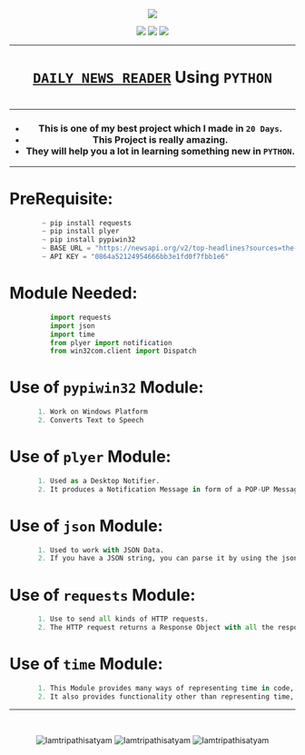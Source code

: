 <p align="center">
<img src="https://icons.iconarchive.com/icons/designcontest/ecommerce-business/128/news-icon.png" />
</p>

<p align="center">
<img src="https://forthebadge.com/images/badges/for-you.svg" />
<img src="http://ForTheBadge.com/images/badges/made-with-python.svg" />
<img src="https://forthebadge.com/images/badges/built-by-developers.svg" />
</p>

_______________________________
### <h1 align="center"><a href="https://github.com/Iamtripathisatyam/Daily_News_Notification/blob/main/News_Reader_Notification">**`DAILY NEWS READER`**</a> Using `PYTHON`<h1/>
_______________________________

<h3 align="center">
  
- This is one of my best project which I made in `20 Days`.
- This Project is really amazing.
- They will help you a lot in learning something new in `PYTHON`.

</h3>

_______________________________

# PreRequisite:
```python
        ~ pip install requests
        ~ pip install plyer
        ~ pip install pypiwin32
        ~ BASE URL = "https://newsapi.org/v2/top-headlines?sources=the-times-of-india"
        ~ API KEY = "0864a52124954666bb3e1fd0f7fbb1e6"
```             

# Module Needed:
```python 
          import requests
          import json
          import time
          from plyer import notification
          from win32com.client import Dispatch
```
# Use of **`pypiwin32`** Module:
```python
       1. Work on Windows Platform
       2. Converts Text to Speech
```
# Use of **`plyer`** Module:
```python
       1. Used as a Desktop Notifier. 
       2. It produces a Notification Message in form of a POP-UP Message on Desktop.
```
# Use of **`json`** Module:
```python
       1. Used to work with JSON Data. 
       2. If you have a JSON string, you can parse it by using the json.loads() method.
```
# Use of **`requests`** Module:
```python
       1. Use to send all kinds of HTTP requests. 
       2. The HTTP request returns a Response Object with all the response data (content, encoding, status, etc).
```
# Use of **`time`** Module:
```python
       1. This Module provides many ways of representing time in code, such as objects, numbers, and strings. 
       2. It also provides functionality other than representing time, like waiting during code execution and measuring the efficiency of your code.
```
_________________________________

<br/>
<p align="center">
<img src="https://badges.pufler.dev/visits/Iamtripathisatyam/Daily_News_Notification?style=for-the-badge&logo=github&logoColor=yellow" alt=Iamtripathisatyam />
<img src="https://badges.pufler.dev/updated/Iamtripathisatyam/Daily_News_Notification?style=for-the-badge&logo=github&logoColor=yellow" alt=Iamtripathisatyam />
<img src="https://badges.pufler.dev/created/Iamtripathisatyam/Daily_News_Notification?style=for-the-badge&logo=github&logoColor=yellow" alt=Iamtripathisatyam />
</p>
